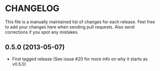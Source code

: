 # CHANGELOG

This file is a manually maintained list of changes for each release. Feel free
to add your changes here when sending pull requests. Also send corrections if
you spot any mistakes.

## 0.5.0 (2013-05-07)

* First tagged release (See issue #20 for more info on why it starts as v0.5.0)
